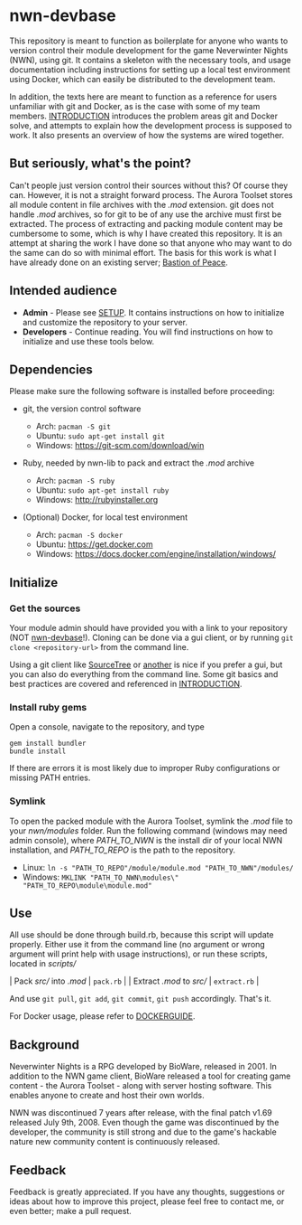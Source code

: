 # nwn-devbase
This repository is meant to function as boilerplate for anyone who wants to version control their module development for the game Neverwinter Nights (NWN), using git. It contains a skeleton with the necessary tools, and usage documentation including instructions for setting up a local test environment using Docker, which can easily be distributed to the development team.

In addition, the texts here are meant to function as a reference for users unfamiliar with git and Docker, as is the case with some of my team members. [INTRODUCTION](https://github.com/jakkn/nwn-devbase/blob/master/INTRODUCTION.md) introduces the problem areas git and Docker solve, and attempts to explain how the development process is supposed to work. It also presents an overview of how the systems are wired together.


## But seriously, what's the point?
Can't people just version control their sources without this? Of course they can. However, it is not a straight forward process. The Aurora Toolset stores all module content in file archives with the *.mod* extension. git does not handle *.mod* archives, so for git to be of any use the archive must first be extracted. The process of extracting and packing module content may be cumbersome to some, which is why I have created this repository. It is an attempt at sharing the work I have done so that anyone who may want to do the same can do so with minimal effort. The basis for this work is what I have already done on an existing server; [Bastion of Peace](http://bastionofpeace.freeforums.net/).


## Intended audience
- **Admin** - Please see [SETUP](https://github.com/jakkn/nwn-devbase/blob/master/SETUP.md). It contains instructions on how to initialize and customize the repository to your server.
- **Developers** - Continue reading. You will find instructions on how to initialize and use these tools below.


## Dependencies

Please make sure the following software is installed before proceeding:

- git, the version control software
  - Arch: `pacman -S git`
  - Ubuntu: `sudo apt-get install git`
  - Windows: https://git-scm.com/download/win

- Ruby, needed by nwn-lib to pack and extract the *.mod* archive
  - Arch: `pacman -S ruby`
  - Ubuntu: `sudo apt-get install ruby`
  - Windows: http://rubyinstaller.org

- (Optional) Docker, for local test environment
  - Arch: `pacman -S docker`
  - Ubuntu: https://get.docker.com
  - Windows: https://docs.docker.com/engine/installation/windows/


## Initialize

### Get the sources

Your module admin should have provided you with a link to your repository (NOT [nwn-devbase](https://github.com/jakkn/nwn-devbase)!). Cloning can be done via a gui client, or by running `git clone <repository-url>` from the command line.

Using a git client like [SourceTree](https://www.sourcetreeapp.com/) or [another](https://git-scm.com/download/gui/linux) is nice if you prefer a gui, but you can also do everything from the command line. Some git basics and best practices are covered and referenced in [INTRODUCTION](https://github.com/jakkn/nwn-devbase/blob/master/INTRODUCTION.md).

### Install ruby gems

Open a console, navigate to the repository, and type
```
gem install bundler
bundle install
```

If there are errors it is most likely due to improper Ruby configurations or missing PATH entries.

### Symlink

To open the packed module with the Aurora Toolset, symlink the *.mod* file to your *nwn/modules* folder. Run the following command (windows may need admin console), where *PATH_TO_NWN* is the install dir of your local NWN installation, and *PATH_TO_REPO* is the path to the repository.

- Linux: `ln -s "PATH_TO_REPO"/module/module.mod "PATH_TO_NWN"/modules/`
- Windows: `MKLINK "PATH_TO_NWN\modules\" "PATH_TO_REPO\module\module.mod"`


## Use

All use should be done through build.rb, because this script will update properly. Either use it from the command line (no argument or wrong argument will print help with usage instructions), or run these scripts, located in *scripts/*

| Pack *src/* into *.mod* | `pack.rb` |
| Extract *.mod* to *src/* | `extract.rb` |

And use `git pull`, `git add`, `git commit`, `git push` accordingly. That's it.

For Docker usage, please refer to [DOCKERGUIDE](https://github.com/jakkn/nwn-devbase/blob/master/DOCKERGUIDE.md).


## Background
Neverwinter Nights is a RPG developed by BioWare, released in 2001. In addition to the NWN game client, BioWare released a tool for creating game content - the Aurora Toolset - along with server hosting software. This enables anyone to create and host their own worlds.

NWN was discontinued 7 years after release, with the final patch v1.69 released July 9th, 2008. Even though the game was discontinued by the developer, the community is still strong and due to the game's hackable nature new community content is continuously released.


## Feedback
Feedback is greatly appreciated. If you have any thoughts, suggestions or ideas about how to improve this project, please feel free to contact me, or even better; make a pull request.
